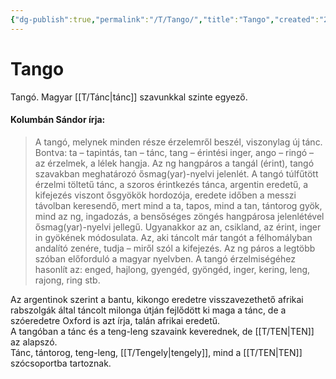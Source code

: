 ```yaml
---
{"dg-publish":true,"permalink":"/T/Tango/","title":"Tango","created":"2023-11-12T05:14","updated":"2024-10-26T00:34"}
---
```



# Tango

Tangó. Magyar [[T/Tánc\|tánc]] szavunkkal szinte egyező.  

#### Kolumbán Sándor írja:

> A tangó, melynek minden része érzelemről beszél, viszonylag új tánc. Bontva: ta – tapintás, tan – tánc, tang – érintési inger, ango – ringó – az érzelmek, a lélek hangja. Az ng hangpáros a tangál (érint), tangó szavakban meghatározó ősmag(yar)-nyelvi jelenlét. A tangó túlfűtött érzelmi töltetű tánc, a szoros érintkezés tánca, argentin eredetű, a kifejezés viszont ősgyökök hordozója, eredete időben a messzi távolban keresendő, mert mind a ta, tapos, mind a tan, tántorog gyök, mind az ng, ingadozás, a bensőséges zöngés hangpárosa jelenlétével ősmag(yar)-nyelvi jellegű. Ugyanakkor az an, csikland, az érint, inger in gyökének módosulata. Az, aki táncolt már tangót a félhomályban andalító zenére, tudja – miről szól a kifejezés. Az ng páros a legtöbb szóban előforduló a magyar nyelvben. A tangó érzelmiségéhez hasonlít az: enged, hajlong, gyengéd, gyöngéd, inger, kering, leng, rajong, ring stb.  

Az argentinok szerint a bantu, kikongo eredetre visszavezethető afrikai rabszolgák által táncolt milonga útján fejlődött ki maga a tánc, de a szóeredetre Oxford is azt írja, talán afrikai eredetű.  
A tangóban a tánc és a teng-leng szavaink keverednek, de [[T/TEN\|TEN]] az alapszó.  
Tánc, tántorog, teng-leng, [[T/Tengely\|tengely]], mind a [[T/TEN\|TEN]] szócsoportba tartoznak.  